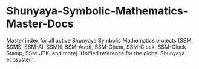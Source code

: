 # Shunyaya-Symbolic-Mathematics-Master-Docs
Master index for all active Shunyaya Symbolic Mathematics projects (SSM, SSMS, SSM-AI, SSMH, SSM-Audit, SSM-Chem, SSM-Clock, SSM-Clock-Stamp, SSM-JTK, and more). Unified reference for the global Shunyaya ecosystem.
